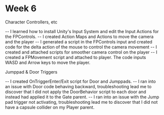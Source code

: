 # Week 6
 Character Controllers, etc

-- I learned how to install Unity's Input System and edit the Input Actions for the FPControls.
-- I created Action Maps and Actions to move the camera and the player
-- I generated a script in the FPControls input and created code for the delta action of the mouse to control the camera movement
-- I created and attached scripts for smoother camera control on the player
-- I created a FPMovement script and attached to player. The code inputs WASD and Arrow keys to move the player. 

Jumppad & Door Triggers

-- I created OnTriggerEnter/Exit script for Door and Jumppads. 
-- I ran into an issue with Door code behaving backward, troubleshooting lead me to discover that I did not apply the DoorBehavior script to each door and instead had applied it to the Gate parent.
-- I ran into an issue with the Jump pad trigger not activating, troubleshooting lead me to discover that I did not have a capsule collider on my Player parent.
